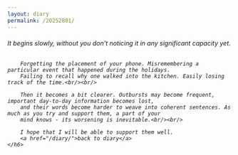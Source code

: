 ```yaml
---
layout: diary
permalink: /20252801/
---
```

<div class="text">
    <h6 class="mt-1 ms-1">
        It begins slowly, without you don't noticing it in any significant capacity yet.<br/><br/>

        Forgetting the placement of your phone. Misremembering a particular event that happened during the holidays.
        Failing to recall why one walked into the kitchen. Easily losing track of the time.<br/><br/>

        Then it becomes a bit clearer. Outbursts may become frequent, important day-to-day information becomes lost,
        and their words become harder to weave into coherent sentences. As much as you try and support them, a part of your
        mind knows - its worsening is inevitable.<br/><br/>

        I hope that I will be able to support them well.
        <a href="/diary/">back to diary</a>
    </h6>
</div>